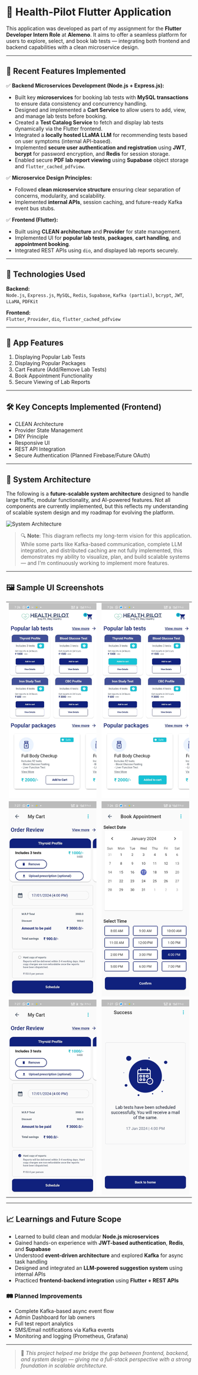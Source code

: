 # 🧪 Health-Pilot Flutter Application

This application was developed as part of my assignment for the **Flutter Developer Intern Role** at **Alemeno**. It aims to offer a seamless platform for users to explore, select, and book lab tests — integrating both frontend and backend capabilities with a clean microservice design.

---

## 🚀 Recent Features Implemented

✅ **Backend Microservices Development (Node.js + Express.js):**

- Built key **microservices** for booking lab tests with **MySQL transactions** to ensure data consistency and concurrency handling.
- Designed and implemented a **Cart Service** to allow users to add, view, and manage lab tests before booking.
- Created a **Test Catalog Service** to fetch and display lab tests dynamically via the Flutter frontend.
- Integrated a **locally hosted LLaMA LLM** for recommending tests based on user symptoms (internal API-based).
- Implemented **secure user authentication and registration** using **JWT**, **bcrypt** for password encryption, and **Redis** for session storage.
- Enabled secure **PDF lab report viewing** using **Supabase** object storage and `flutter_cached_pdfview`.

✅ **Microservice Design Principles:**

- Followed **clean microservice structure** ensuring clear separation of concerns, modularity, and scalability.
- Implemented **internal APIs**, session caching, and future-ready Kafka event bus stubs.

✅ **Frontend (Flutter):**

- Built using **CLEAN architecture** and **Provider** for state management.
- Implemented UI for **popular lab tests**, **packages**, **cart handling**, and **appointment booking**.
- Integrated REST APIs using `dio`, and displayed lab reports securely.

---

## 🧰 Technologies Used

**Backend:**  
`Node.js`, `Express.js`, `MySQL`, `Redis`, `Supabase`, `Kafka (partial)`, `bcrypt`, `JWT`, `LLaMA`, `PDFKit`

**Frontend:**  
`Flutter`, `Provider`, `dio`, `flutter_cached_pdfview`

---

## 📱 App Features

1. Displaying Popular Lab Tests  
2. Displaying Popular Packages  
3. Cart Feature (Add/Remove Lab Tests)  
4. Book Appointment Functionality  
5. Secure Viewing of Lab Reports

---

## 🛠️ Key Concepts Implemented (Frontend)

- CLEAN Architecture  
- Provider State Management  
- DRY Principle  
- Responsive UI  
- REST API Integration  
- Secure Authentication (Planned Firebase/Future OAuth)

---

## 🧠 System Architecture

The following is a **future-scalable system architecture** designed to handle large traffic, modular functionality, and AI-powered features. Not all components are currently implemented, but this reflects my understanding of scalable system design and my roadmap for evolving the platform.

![System Architecture](./HealthPilot_SystemArchitecture_Diagram.png)

> 🔍 **Note**: This diagram reflects my long-term vision for this application. While some parts like Kafka-based communication, complete LLM integration, and distributed caching are not fully implemented, this demonstrates my ability to visualize, plan, and build scalable systems — and I'm continuously working to implement more features.

---

## 🖼️ Sample UI Screenshots

<table>
  <tr>
    <td><img src="frontend/sample_images/healthpilot1.jfif" alt="Health Pilot Image 1"></td>
    <td><img src="frontend/sample_images/healthpilot2.jfif" alt="Health Pilot Image 2"></td>
  </tr>
  <tr>
    <td><img src="frontend/sample_images/healthpilot3.jfif" alt="Health Pilot Image 3"></td>
    <td><img src="frontend/sample_images/healthpilot4.jfif" alt="Health Pilot Image 4"></td>
  </tr>
  <tr>
    <td><img src="frontend/sample_images/healthpilot5.jfif" alt="Health Pilot Image 5"></td>
    <td><img src="frontend/sample_images/healthpilot6.jfif" alt="Health Pilot Image 6"></td>
  </tr>
</table>

---

## 📈 Learnings and Future Scope

- Learned to build clean and modular **Node.js microservices**
- Gained hands-on experience with **JWT-based authentication**, **Redis**, and **Supabase**
- Understood **event-driven architecture** and explored **Kafka** for async task handling
- Designed and integrated an **LLM-powered suggestion system** using internal APIs
- Practiced **frontend-backend integration** using **Flutter + REST APIs**

### 🛤️ Planned Improvements

- Complete Kafka-based async event flow  
- Admin Dashboard for lab owners  
- Full test report analytics  
- SMS/Email notifications via Kafka events  
- Monitoring and logging (Prometheus, Grafana)

---

> 🔗 *This project helped me bridge the gap between frontend, backend, and system design — giving me a full-stack perspective with a strong foundation in scalable architecture.*
